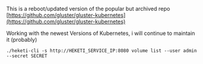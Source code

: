 This is a reboot/updated version of the popular but archived repo [https://github.com/gluster/gluster-kubernetes](https://github.com/gluster/gluster-kubernetes)

Working with the newest Versions of Kubernetes, i will continue to maintain it (probably)

```
./heketi-cli -s http://HEKETI_SERVICE_IP:8080 volume list --user admin --secret SECRET
```